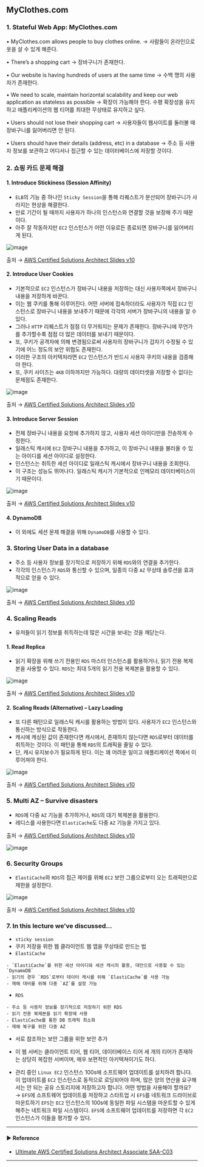 ## MyClothes.com
### 1. Stateful Web App: MyClothes.com
• MyClothes.com allows people to buy clothes online.
→ 사람들이 온라인으로 옷을 살 수 있게 해준다.

• There’s a shopping cart
→ 장바구니가 존재한다.

• Our website is having hundreds of users at the same time
→ 수백 명의 사용자가 존재한다.

• We need to scale, maintain horizontal scalability and keep our web application as stateless as possible
→ 확장이 가능해야 한다. 수평 확장성을 유지하고 애플리케이션의 웹 티어를 최대한 무상태로 유지하고 싶다.

• Users should not lose their shopping cart
→ 사용자들이 웹사이트를 둘러볼 때 장바구니를 잃어버리면 안 된다.

• Users should have their details (address, etc) in a database
→ 주소 등 사용자 정보를 보관하고 어디서나 접근할 수 있는 데이터베이스에 저장할 것이다.

### 2. 쇼핑 카드 문제 해결
#### 1. Introduce Stickiness (Session Affinity)
- `ELB`의 기능 중 하나인 `Sticky Session`을 통해 리퀘스트가 분산되어 장바구니가 사라지는 현상을 해결한다.
- 만료 기간이 될 때까지 사용자가 하나의 인스턴스와 연결할 것을 보장해 주기 때문이다.
- 아주 잘 작동하지만 `EC2` 인스턴스가 어떤 이유로든 종료되면 장바구니를 잃어버리게 된다.

![image](https://user-images.githubusercontent.com/97398071/234580535-b4bb4ab9-1bd0-4714-955f-a17e73c76ff0.png)

출처 → [AWS Certified Solutions Architect Slides v10](https://courses.datacumulus.com/downloads/certified-solutions-architect-pn9/)

#### 2. Introduce User Cookies
- 기본적으로 `EC2` 인스턴스가 장바구니 내용을 저장하는 대신 사용자쪽에서 장바구니 내용을 저장하게 바꾼다.
- 이는 웹 쿠키를 통해 이루어진다. 어떤 서버에 접속하더라도 사용자가 직접 `EC2` 인스턴스로 장바구니 내용을 보내주기 때문에 각각의 서버가 장바구니의 내용을 알 수 있다.
- 그러나 `HTTP` 리퀘스트가 점점 더 무거워지는 문제가 존재한다. 장바구니에 무언가를 추가할수록 점점 더 많은 데이터를 보내기 때문이다.
- 또, 쿠키가 공격자에 의해 변경됨으로써 사용자의 장바구니가 갑자기 수정될 수 있기에 어느 정도의 보안 위협도 존재한다.
- 이러한 구조의 아키텍처라면 `EC2` 인스턴스가 반드시 사용자 쿠키의 내용을 검증해야 한다.
- 또, 쿠키 사이즈는 `4KB` 이하까지만 가능하다. 대량의 데이터셋을 저장할 수 없다는 문제점도 존재한다.

![image](https://user-images.githubusercontent.com/97398071/234581468-a92820e9-ad4f-43eb-a816-e9668f235de4.png)

출처 → [AWS Certified Solutions Architect Slides v10](https://courses.datacumulus.com/downloads/certified-solutions-architect-pn9/)

#### 3. Introduce Server Session
- 전체 장바구니 내용을 요청에 추가하지 않고, 사용자 세션 아이디만을 전송하게 수정한다.
- 일래스틱 캐시에 `EC2` 장바구니 내용을 추가하고, 이 장바구니 내용을 불러올 수 있는 아이디를 세션 아이디로 설정한다.
- 인스턴스는 취득한 세션 아이디로 일래스틱 캐시에서 장바구니 내용을 조회한다. 
- 이 구조는 성능도 뛰어나다. 일래스틱 캐시가 기본적으로 인메모리 데이터베이스이기 때문이다.

![image](https://user-images.githubusercontent.com/97398071/234582779-4947b10b-2036-415d-97e1-ad33f8e9f37c.png)

출처 → [AWS Certified Solutions Architect Slides v10](https://courses.datacumulus.com/downloads/certified-solutions-architect-pn9/)

#### 4. DynamoDB
- 이 외에도 세션 문제 해결을 위해 `DynamoDB`를 사용할 수 있다. 

### 3. Storing User Data in a database
- 주소 등 사용자 정보를 장기적으로 저장하기 위해 `RDS`와의 연결을 추가한다.
- 각각의 인스턴스가 `RDS`와 통신할 수 있으며, 일종의 다중 `AZ` 무상태 솔루션을 효과적으로 얻을 수 있다.

![image](https://user-images.githubusercontent.com/97398071/234584030-ece2f0f5-8ee6-4f50-a410-155c1339f8ec.png)

출처 → [AWS Certified Solutions Architect Slides v10](https://courses.datacumulus.com/downloads/certified-solutions-architect-pn9/)

### 4. Scaling Reads
- 유저들이 읽기 정보를 취득하는데 많은 시간을 보내는 것을 깨닫는다. 

#### 1. Read Replica
- 읽기 확장을 위해 쓰기 전용인 `RDS` 마스터 인스턴스를 활용하거나, 읽기 전용 복제본을 사용할 수 있다. `RDS`는 최대 5개의 읽기 전용 복제본을 활용할 수 있다.

![image](https://user-images.githubusercontent.com/97398071/234586030-eb2d2f92-6626-41c9-9cbf-17f212704052.png)

출처 → [AWS Certified Solutions Architect Slides v10](https://courses.datacumulus.com/downloads/certified-solutions-architect-pn9/)

#### 2. Scaling Reads (Alternative) – Lazy Loading
- 또 다른 패턴으로 일래스틱 캐시를 활용하는 방법이 있다. 사용자가 `EC2` 인스턴스와 통신하는 방식으로 작동한다.
- 캐시에 캐싱된 값이 존재한다면 캐시에서, 존재하지 않는다면 `RDS`로부터 데이터를 취득하는 것이다. 이 패턴을 통해 `RDS`의 트래픽을 줄일 수 있다.
- 단, 캐시 유지보수가 필요하게 된다. 이는 꽤 어려운 일이고 애플리케이션 쪽에서 이루어져야 한다.

![image](https://user-images.githubusercontent.com/97398071/234586233-0e4e6eb2-016e-4297-be3e-77598303cd5e.png)

출처 → [AWS Certified Solutions Architect Slides v10](https://courses.datacumulus.com/downloads/certified-solutions-architect-pn9/)

### 5. Multi AZ – Survive disasters
- `RDS`에 다중 `AZ` 기능을 추가하거나, `RDS`의 대기 복제본을 활용한다.
- 레디스를 사용한다면 `ElastiCache`도 다중 `AZ` 기능을 가지고 있다. 

출처 → [AWS Certified Solutions Architect Slides v10](https://courses.datacumulus.com/downloads/certified-solutions-architect-pn9/)

![image](https://user-images.githubusercontent.com/97398071/234586957-783bbb93-ed48-4548-8bb6-3d54905bfba4.png)

### 6. Security Groups
- `ElastiCache`와 `RDS`의 접근 제어를 위해 `EC2` 보안 그룹으로부터 오는 트래픽만으로 제한을 설정한다.

![image](https://user-images.githubusercontent.com/97398071/234587165-53aacf72-e484-4666-9556-7489ff9d00b7.png)

출처 → [AWS Certified Solutions Architect Slides v10](https://courses.datacumulus.com/downloads/certified-solutions-architect-pn9/)

### 7. In this lecture we’ve discussed…
- `sticky session`
- 쿠키 저장을 위한 웹 클라이언트 웹 앱을 무상태로 만드는 법
- `ElastiCache`
~~~
- `ElastiCache`를 위한 세션 아이디와 세션 캐시의 활용, 대안으로 사용할 수 있는 `DynamoDB`
- 읽기의 경우 `RDS`로부터 데이터 캐시를 위해 `ElastiCache`를 사용 가능
- 재해 대비를 위해 다중 `AZ`를 설정 가능
~~~

- `RDS`
~~~
- 주소 등 사용자 정보를 장기적으로 저장하기 위한 RDS
- 읽기 전용 복제본을 읽기 확장에 사용
- ElastiCache를 통한 DB 트래픽 최소화
- 재해 복구를 위한 다중 AZ
~~~

- 서로 참조하는 보안 그룹을 위한 보안 추가
- 이 웹 서버는 클라이언트 티어, 웹 티어, 데이터베이스 티어 세 개의 티어가 존재하는 상당히 복잡한 서버이며, 매우 보편적인 아키텍쳐이기도 하다. 

- 관리 중인 `Linux EC2` 인스턴스 100s에 소프트웨어 업데이트를 설치하려 합니다. 이 업데이트를 `EC2` 인스턴스로 동적으로 로딩되어야 하며, 많은 양의 연산을 요구해서는 안 되는 공유 스토리지에 저장하고자 합니다. 어떤 방법을 사용해야 할까요?  
→ `EFS`에 소프트웨어 업데이트를 저장하고 스타트업 시 `EFS`를 네트워크 드라이브로 마운트하기
`EFS`는 `EC2` 인스턴스의 100s에 동일한 파일 시스템을 마운트할 수 있게 해주는 네트워크 파일 시스템이다. `EFS`에 소프트웨어 업데이트를 저장하면 각 `EC2` 인스턴스가 이들을 평가할 수 있다.


---
#### ▶ Reference
- [Ultimate AWS Certified Solutions Architect Associate SAA-C03](https://www.udemy.com/course/aws-certified-solutions-architect-associate-saa-c03/)
---
